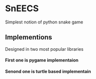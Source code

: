 # SnEECS
Simplest notion of python snake game
## Implementions
Designed in two most popular libraries
#### First one is pygame implementaion
#### Senond one is turtle based implementain
